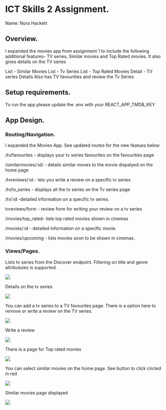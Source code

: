 # ICT Skills 2 Assignment.
Name: Nora Hackett

## Overview.
I expanded the movies app from assignment 1 to include the following additional features- TV series, Similar movies and Top Rated movies. It also gives details on the TV series 

List - Similar Movies 
List - Tv Series 
List - Top Rated Movies 
Detail - TV series Details 
Also has TV favourities and review the Tv Series 

## Setup requirements.
To run the app please update the .env with your REACT_APP_TMDB_KEY


## App Design.
### Routing/Navigation.
I expanded the Movies App. See updated routes for the new featues below 


/tv/favourites - displays your tv series favourites on the favourities page 

/similarmovies/:id/ - details similar moves to the movie dispalyed on the home page

/tvreviews/:id - lets you write a review on a specific tv series 

/tv/tv_series - displays all the tv series on the Tv series page

/tv/:id -detailed information on a specific tv series.

tvreviews/form - review form for writing your review on a tv series

/movies/top_rated- lists top rated movies shown in cinemas

/movies/:id - detailed information on a specific movie.

/movies/upcoming - lists movies soon to be shown in cinemas.

### Views/Pages.

Lists tv series from the Discover endpoint. Filtering on title and genre attributuies is supported. 

![][d1]

Details on the tv series 

![][tvdetail]

You can add a tv series to a TV favourites page. There is a option here to remove or write a review on the TV series.

![][tvF]


Write a review 

![][review]

There is a page for Top rated movies

![][top_rated]


You can select similar movies on the home page. See button to click circled in red

![][d2]

Similar movies page displayed 

![][similar]



[d1]: ./public/images/tvdiscover1.png
[tvdetail]: ./public/images/tvdetail.png
[tvF]: ./public/images/favouritetv.png
[review]: ./public/images/tvreview.png
[top_rated]: ./public/images/toprated.png
[top_rated]: ./public/images/toprated.png
[d2]: ./public/images/discovermovies.png
[similar]: ./public/images/simiarmovies.png